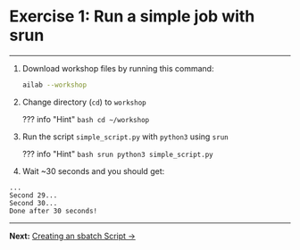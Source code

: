 # Exercise 1: Run a simple job with srun

---

1. Download workshop files by running this command:

      ```bash
      ailab --workshop
      ```

2. Change directory (`cd`) to `workshop`

    ??? info "Hint"
        ```bash
        cd ~/workshop
        ```

3. Run the script `simple_script.py` with `python3` using `srun`

    ??? info "Hint"
        ```bash
        srun python3 simple_script.py
        ```

4. Wait ~30 seconds and you should get:

```
...
Second 29...
Second 30...
Done after 30 seconds!
```

---

**Next:** [Creating an sbatch Script →](12-creating-a-sbatch-script.md)

